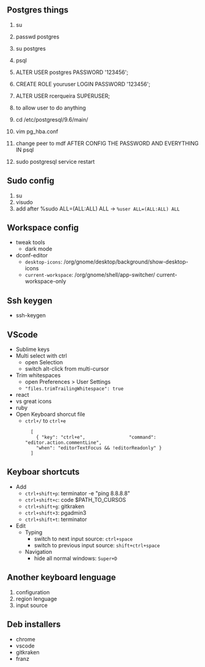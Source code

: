 
## Postgres things

  1. su
  2. passwd postgres
  3. su postgres
  4. psql
  5. ALTER USER postgres PASSWORD '123456';
  6. CREATE ROLE youruser LOGIN PASSWORD '123456';
  7. ALTER USER rcerqueira SUPERUSER;
  8. to allow user to do anything

  9. cd /etc/postgresql/9.6/main/
  10. vim pg_hba.conf
  11. change peer to mdf AFTER CONFIG THE PASSWORD AND EVERYTHING IN psql
  12. sudo postgresql service restart

## Sudo config
  1. su
  2. visudo
  3. add after %sudo  ALL=(ALL:ALL) ALL -> `%user ALL=(ALL:ALL) ALL`


## Workspace config
  - tweak tools
      - dark mode
  - dconf-editor
      - `desktop-icons`: /org/gnome/desktop/background/show-desktop-icons
      - `current-workspace`: /org/gnome/shell/app-switcher/    current-workspace-only


## Ssh keygen
  - ssh-keygen

## VScode

- Sublime keys
- Multi select with ctrl
    - open Selection
    - switch alt-click from multi-cursor
- Trim whitespaces
    - open Preferences > User Settings
    - `"files.trimTrailingWhitespace": true`
- react
- vs great icons
- ruby
- Open Keyboard shorcut file
    - `ctrl+/` to `ctrl+e`
      ```
        [
          { "key": "ctrl+e",                "command": "editor.action.commentLine",
          "when": "editorTextFocus && !editorReadonly" }
        ]
      ```

## Keyboar shortcuts
- Add
    - `ctrl+shift+p`: terminator -e "ping 8.8.8.8"
    - `ctrl+shift+c`: code $PATH_TO_CURSOS
    - `ctrl+shift+g`: gitkraken
    - `ctrl+shift+3`: pgadmin3
    - `ctrl+shift+t`: terminator
- Edit
  - Typing
      - switch to next input source: `ctrl+space`
      - switch to previous input source: `shift+ctrl+space`
  - Navigation
      - hide all normal windows: `Super+D`

## Another keyboard lenguage
  1. configuration
  2. region lenguage
  3. input source

## Deb installers

- chrome
- vscode
- gitkraken
- franz

